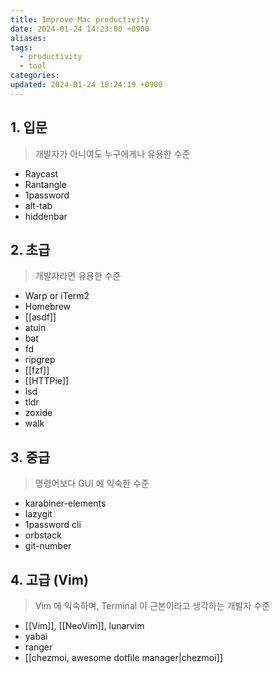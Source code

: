 ```yaml
---
title: Improve Mac productivity
date: 2024-01-24 14:23:00 +0900
aliases: 
tags:
  - productivity
  - tool
categories: 
updated: 2024-01-24 18:24:19 +0900
---
```


## 1. 입문

> 개발자가 아니여도 누구에게나 유용한 수준

- Raycast
- Rantangle
- 1password
- alt-tab
- hiddenbar

## 2. 초급

> 개발자라면 유용한 수준

- Warp or iTerm2
- Homebrew
- [[asdf]]
- atuin
- bat
- fd
- ripgrep
- [[fzf]]
- [[HTTPie]]
- lsd
- tldr
- zoxide
- walk

## 3. 중급

> 명령어보다 GUI 에 익숙한 수준

- karabiner-elements
- lazygit
- 1password cli
- orbstack
- git-number

## 4. 고급 (Vim)

> Vim 에 익숙하며, Terminal 이 근본이라고 생각하는 개발자 수준

- [[Vim]], [[NeoVim]], lunarvim
- yabai
- ranger
- [[chezmoi, awesome dotfile manager|chezmoi]]
